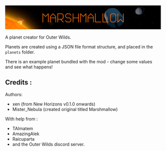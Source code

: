 ![logo](logo.png)

A planet creator for Outer Wilds.

Planets are created using a JSON file format structure, and placed in the `planets` folder.

There is an example planet bundled with the mod - change some values and see what happens!

## Credits :
Authors:
- xen (from New Horizons v0.1.0 onwards)
- Mister_Nebula (created original titled Marshmallow)

With help from :
- TAImatem
- AmazingAlek
- Raicuparta
- and the Outer Wilds discord server.
